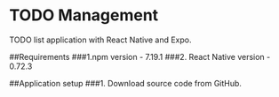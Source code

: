 # TODO Management
TODO list application with React Native and Expo.

##Requirements
###1.npm version - 7.19.1
###2. React Native version - 0.72.3

##Application setup
###1. Download source code from GitHub.

